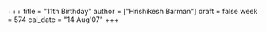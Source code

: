 +++
title = "11th Birthday"
author = ["Hrishikesh Barman"]
draft = false
week = 574
cal_date = "14 Aug'07"
+++
